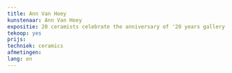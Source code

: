 ```yaml
---
title: Ann Van Hoey
kunstenaar: Ann Van Hoey
expositie: 20 ceramists celebrate the anniversary of '20 years gallery π²'
tekoop: yes
prijs: 
techniek: ceramics
afmetingen: 
lang: en
---
```

